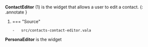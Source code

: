 **ContactEditor** (1) is the widget that allows a user to edit a contact.
{: .annotate }

1.  === "Source"

        -   src/contacts-contact-editor.vala

**PersonaEditor** is the widget
